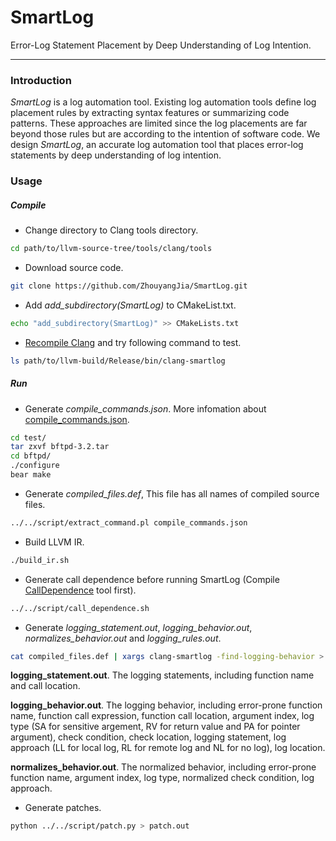 # SmartLog
Error-Log Statement Placement by Deep Understanding of Log Intention.

---

### Introduction
*SmartLog* is a log automation tool. Existing log automation tools define log placement rules by extracting syntax features or summarizing code patterns. These approaches are limited since the log placements are far beyond those rules but are according to the intention of software code. We design *SmartLog*, an accurate log automation tool that places error-log statements by deep understanding of log intention.


### Usage

##### Compile
- Change directory to Clang tools directory.
```sh
cd path/to/llvm-source-tree/tools/clang/tools
```
- Download source code.
```sh
git clone https://github.com/ZhouyangJia/SmartLog.git
```
- Add *add_subdirectory(SmartLog)* to CMakeList.txt.
```sh
echo "add_subdirectory(SmartLog)" >> CMakeLists.txt
```
- [Recompile Clang](http://llvm.org/docs/CMake.html) and try following command to test.
```sh
ls path/to/llvm-build/Release/bin/clang-smartlog
```

##### Run
- Generate *compile_commands.json*. More infomation about [compile_commands.json](http://clang.llvm.org/docs/JSONCompilationDatabase.html).
```sh
cd test/
tar zxvf bftpd-3.2.tar
cd bftpd/
./configure
bear make
```
- Generate *compiled_files.def*, This file has all names of compiled source files.
```sh
../../script/extract_command.pl compile_commands.json
```
- Build LLVM IR.
```sh
./build_ir.sh
```
- Generate call dependence before running SmartLog (Compile [CallDependence](https://github.com/ZhouyangJia/CallDependence) tool first).
```sh
../../script/call_dependence.sh
```
- Generate *logging_statement.out*, *logging_behavior.out*, *normalizes_behavior.out* and *logging_rules.out*.
```sh
cat compiled_files.def | xargs clang-smartlog -find-logging-behavior > logging_rules.out
```

**logging_statement.out**. The logging statements, including function name and call location.

**logging_behavior.out**. The logging behavior, including error-prone function name, function call expression, function call location, argument index, log type (SA for sensitive argement, RV for return value and PA for pointer argument), check condition, check location, logging statement, log approach (LL for local log, RL for remote log and NL for no log), log location.

**normalizes_behavior.out**. The normalized behavior, including error-prone function name, argument index, log type, normalized check condition, log approach.

- Generate patches.
```sh
python ../../script/patch.py > patch.out
```
